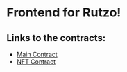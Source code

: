 # Frontend for Rutzo!

## Links to the contracts:

- [Main Contract](https://idea.gear-tech.io/programs/0x2cbd0c851603b25d167ed6aabdb4ce872f211668c0365e3198c2ad29726fe74f?node=wss%3A%2F%2Ftestnet.vara.network)
- [NFT Contract](https://idea.gear-tech.io/programs/0x7fab51082ce93a197bb02ae469968ce3307ff1cc176700e9434c18a0af432fd0?node=wss%3A%2F%2Ftestnet.vara.network)